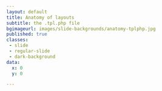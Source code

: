 ```yaml
---
layout: default
title: Anatomy of layouts
subtitle: the .tpl.php file
bgimageurl: images/slide-backgrounds/anatomy-tplphp.jpg
published: true
classes:
 - slide
 - regular-slide
 - dark-background
data:
  x: 0
  y: 0

---
```


